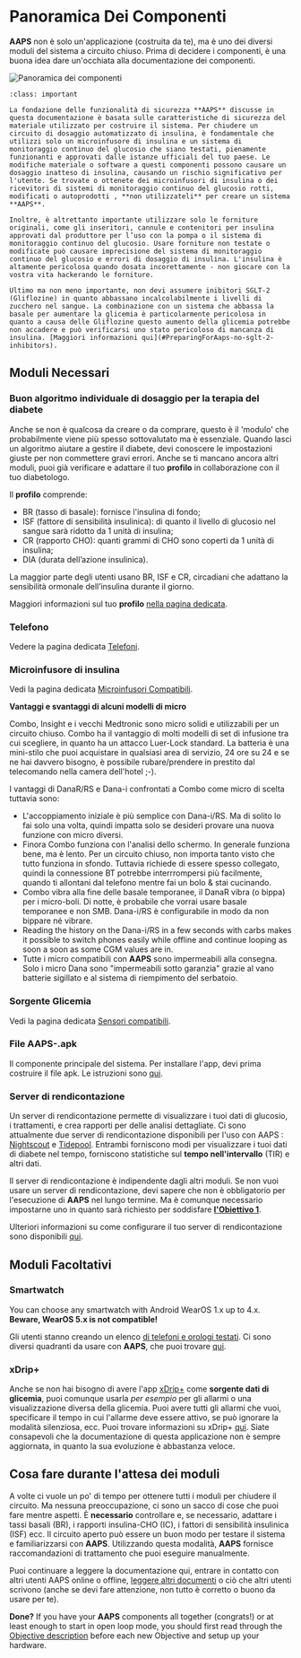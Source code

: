# Panoramica Dei Componenti

**AAPS** non è solo un'applicazione (costruita da te), ma è uno dei diversi moduli del sistema a circuito chiuso. Prima di decidere i componenti, è una buona idea dare un'occhiata alla documentazione dei componenti.

![Panoramica dei componenti](../images/modules.png)

```{admonition} IMPORTANT SAFETY NOTICE
:class: important

La fondazione delle funzionalità di sicurezza **AAPS** discusse in questa documentazione è basata sulle caratteristiche di sicurezza del materiale utilizzato per costruire il sistema. Per chiudere un circuito di dosaggio automatizzato di insulina, è fondamentale che utilizzi solo un microinfusore di insulina e un sistema di monitoraggio continuo del glucosio che siano testati, pienamente funzionanti e approvati dalle istanze ufficiali del tuo paese. Le modifiche materiale o software a questi componenti possono causare un dosaggio inatteso di insulina, causando un rischio significativo per l'utente. Se trovate o ottenete dei microinfusori di insulina o dei ricevitori di sistemi di monitoraggio continuo del glucosio rotti, modificati o autoprodotti , **non utilizzateli** per creare un sistema **AAPS**.

Inoltre, è altrettanto importante utilizzare solo le forniture originali, come gli inseritori, cannule e contenitori per insulina approvati dal produttore per l’uso con la pompa o il sistema di monitoraggio continuo del glucosio. Usare forniture non testate o modificate può causare imprecisione del sistema di monitoraggio continuo del glucosio e errori di dosaggio di insulina. L'insulina è altamente pericolosa quando dosata incorettamente - non giocare con la vostra vita hackerando le forniture.

Ultimo ma non meno importante, non devi assumere inibitori SGLT-2 (Gliflozine) in quanto abbassano incalcolabilmente i livelli di zucchero nel sangue. La combinazione con un sistema che abbassa la basale per aumentare la glicemia è particolarmente pericolosa in quanto a causa delle Gliflozine questo aumento della glicemia potrebbe non accadere e può verificarsi uno stato pericoloso di mancanza di insulina. [Maggiori informazioni qui](#PreparingForAaps-no-sglt-2-inhibitors).
```

## Moduli Necessari

### Buon algoritmo individuale di dosaggio per la terapia del diabete

Anche se non è qualcosa da creare o da comprare, questo è il 'modulo' che probabilmente viene più spesso sottovalutato ma è essenziale. Quando lasci un algoritmo aiutare a gestire il diabete, devi conoscere le impostazioni giuste per non commettere gravi errori. Anche se ti mancano ancora altri moduli, puoi già verificare e adattare il tuo **profilo** in collaborazione con il tuo diabetologo.

Il **profilo** comprende:

- BR (tasso di basale): fornisce l'insulina di fondo;
- ISF (fattore di sensibilità insulinica): di quanto il livello di glucosio nel sangue sarà ridotto da 1 unità di insulina;
- CR (rapporto CHO): quanti grammi di CHO sono coperti da 1 unità di insulina;
- DIA (durata dell’azione insulinica).

La maggior parte degli utenti usano BR, ISF e CR, circadiani che adattano la sensibilità ormonale dell’insulina durante il giorno.

Maggiori informazioni sul tuo **profilo** [nella pagina dedicata](../SettingUpAaps/YourAapsProfile.md).

### Telefono

Vedere la pagina dedicata [Telefoni](../Getting-Started/Phones.md).

### Microinfusore di insulina

Vedi la pagina dedicata [Microinfusori Compatibili](../Getting-Started/CompatiblePumps.md).

**Vantaggi e svantaggi di alcuni modelli di micro**

Combo, Insight e i vecchi Medtronic sono micro solidi e utilizzabili per un circuito chiuso. Combo ha il vantaggio di molti modelli di set di infusione tra cui scegliere, in quanto ha un attacco Luer-Lock standard. La batteria è una mini-stilo che puoi acquistare in qualsiasi area di servizio, 24 ore su 24 e se ne hai davvero bisogno, è possibile rubare/prendere in prestito dal telecomando nella camera dell'hotel ;-).

I vantaggi di DanaR/RS e Dana-i confrontati a Combo come micro di scelta tuttavia sono:

- L'accoppiamento iniziale è più semplice con Dana-i/RS. Ma di solito lo fai solo una volta, quindi impatta solo se desideri provare una nuova funzione con micro diversi.
- Finora Combo funziona con l'analisi dello schermo. In generale funziona bene, ma è lento. Per un circuito chiuso, non importa tanto visto che tutto funziona in sfondo. Tuttavia richiede di essere spesso collegato, quindi la connessione BT potrebbe interrrompersi più facilmente, quando ti allontani dal telefono mentre fai un bolo & stai cucinando.
- Combo vibra alla fine delle basale temporanee, il DanaR vibra (o bippa) per i micro-boli. Di notte, è probabile che vorrai usare basale temporanee e non SMB.  Dana-i/RS è configurabile in modo da non bippare né vibrare.
- Reading the history on the Dana-i/RS in a few seconds with carbs makes it possible to switch phones easily while offline and continue looping as soon a soon as some CGM values are in.
- Tutte i micro compatibili con **AAPS** sono impermeabili alla consegna. Solo i micro Dana sono "impermeabili sotto garanzia" grazie al vano batterie sigillato e al sistema di riempimento del serbatoio.

### Sorgente Glicemia

Vedi la pagina dedicata [Sensori compatibili](../Getting-Started/CompatiblesCgms.md).

### File **AAPS**-.apk

Il componente principale del sistema. Per installare l'app, devi prima costruire il file apk. Le istruzioni sono [qui](../SettingUpAaps/BuildingAaps.md).

### Server di rendicontazione

Un server di rendicontazione permette di visualizzare i tuoi dati di glucosio, i trattamenti, e crea rapporti per delle analisi dettagliate. Ci sono attualmente due server di rendicontazione disponibili per l'uso con AAPS : [Nightscout](#SettingUpTheReportingServer-nightscout) e [Tidepool](#SettingUpTheReportingServer-tidepool). Entrambi forniscono modi per visualizzare i tuoi dati di diabete nel tempo, forniscono statistiche sul **tempo nell'intervallo** (TIR) e altri dati.

Il server di rendicontazione è indipendente dagli altri moduli. Se non vuoi usare un server di rendicontazione, devi sapere che non è obbligatorio per l'esecuzione di **AAPS** nel lungo termine. Ma è comunque necessario impostarne uno in quanto sarà richiesto per soddisfare [**l'Obiettivo 1**](#objectives-objective1).

Ulteriori informazioni su come configurare il tuo server di rendicontazione sono disponibili [qui](../SettingUpAaps/SettingUpTheReportingServer.md).

## Moduli Facoltativi

### Smartwatch

You can choose any smartwatch with Android WearOS 1.x up to 4.x. **Beware, WearOS 5.x is not compatible!**

Gli utenti stanno creando un elenco [di telefoni e orologi testati](#Phones-list-of-tested-phones). Ci sono diversi quadranti da usare con **AAPS**, che puoi trovare [qui](../WearOS/WearOsSmartwatch.md).

### xDrip+

Anche se non hai bisogno di avere l'app [xDrip+](https://xdrip.readthedocs.io/en/latest/) come **sorgente dati di glicemia**, puoi comunque usarla _per esempio_ per gli allarmi o una visualizzazione diversa della glicemia. Puoi avere tutti gli allarmi che vuoi, specificare il tempo in cui l'allarme deve essere attivo, se può ignorare la modalità silenziosa, ecc. Puoi trovare informazioni su xDrip+ [qui](../CompatibleCgms/xDrip.md). Siate consapevoli che la documentazione di questa applicazione non è sempre aggiornata, in quanto la sua evoluzione è abbastanza veloce.

## Cosa fare durante l'attesa dei moduli

A volte ci vuole un po' di tempo per ottenere tutti i moduli per chiudere il circuito. Ma nessuna preoccupazione, ci sono un sacco di cose che puoi fare mentre aspetti. È **necessario** controllare e, se necessario, adattare i tassi basali (BR), i rapporti insulina-CHO (IC), i fattori di sensibilità insulinica (ISF) ecc. Il circuito aperto può essere un buon modo per testare il sistema e familiarizzarsi con **AAPS**. Utilizzando questa modalità, **AAPS** fornisce raccomandazioni di trattamento che puoi eseguire manualmente.

Puoi continuare a leggere la documentazione qui, entrare in contatto con altri utenti AAPS online o offline, [leggere altri documenti](../UsefulLinks/BackgroundReading.md) o ciò che altri utenti scrivono (anche se devi fare attenzione, non tutto è corretto o buono da usare per te).

**Done?** If you have your **AAPS** components all together (congrats!) or at least enough to start in open loop mode, you should first read through the [Objective description](../SettingUpAaps/CompletingTheObjectives.md) before each new Objective and setup up your hardware.
